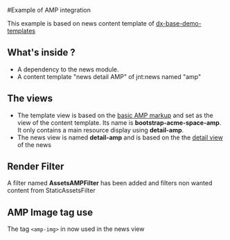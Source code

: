 #Example of AMP integration 

This example is based on news content template of [dx-base-demo-templates](https://github.com/Jahia/dx-base-demo-templates)

## What's inside ? 
- A dependency to the news module.
- A content template "news detail AMP" of jnt:news named "amp"

## The views
- The template view is based on the [basic AMP markup](https://www.ampproject.org/docs/get_started/create/basic_markup) and set as the view of the content 
template. Its name is **bootstrap-acme-space-amp**. It only contains a main resource display using **detail-amp**.
- The news view is named **detail-amp** and is based on the the 
[detail view](https://github.com/Jahia/bootstrap-acme-space-templates/blob/master/src/main/resources/jnt_news/html/news.detail.jsp)
 of the news 
 ## Render Filter
 A filter named **AssetsAMPFilter** has been added and filters non wanted content from StaticAssetsFilter
 ## AMP Image tag use
 The tag `<amp-img>` in now used in the news view